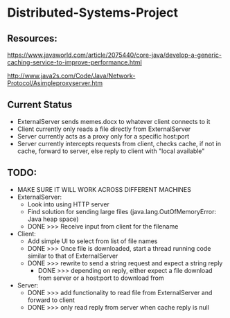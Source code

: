 Distributed-Systems-Project
=======

## Resources:

https://www.javaworld.com/article/2075440/core-java/develop-a-generic-caching-service-to-improve-performance.html

http://www.java2s.com/Code/Java/Network-Protocol/Asimpleproxyserver.htm


## Current Status

* ExternalServer sends memes.docx to whatever client connects to it
* Client currently only reads a file directly from ExternalServer
* Server currently acts as a proxy only for a specific host:port
* Server currently intercepts requests from client, checks cache, if not in cache, forward to server, else reply to client with "local available"


## TODO:
* MAKE SURE IT WILL WORK ACROSS DIFFERENT MACHINES
* ExternalServer:
    * Look into using HTTP server
    * Find solution for sending large files (java.lang.OutOfMemoryError: Java heap space)
    * DONE >>> Receive input from client for the filename
* Client:
    * Add simple UI to select from list of file names
    * DONE >>> Once file is downloaded, start a thread running code similar to that of ExternalServer
    * DONE >>> rewrite to send a string request and expect a string reply
        * DONE >>> depending on reply, either expect a file download from server or a host:port to download from
* Server: 
    * DONE >>> add functionality to read file from ExternalServer and forward to client
    * DONE >>> only read reply from server when cache reply is null
    